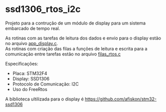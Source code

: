 # ssd1306_rtos_i2c

Projeto para a contrução de um módulo de display para um sistema embarcado de tempo real.

<p>As rotinas com as tarefas de leitura dos dados e envio para o display estão no arquivo <a href="https://github.com/carolinesma/ssd1306_rtos_i2c/blob/main/Core/Src/app_display.c"> app_display.c</a>.<br />As rotinas com criação das filas a funções de leitura e escrita para a comunicação entre tarefas estão no arquivo <a href="https://github.com/carolinesma/ssd1306_rtos_i2c/blob/main/Core/Src/filas_rtos.c"> filas_rtos.c</a></p>

<p>Especificações:

* Placa: STM32F4<br />
* Display: SSD1306<br />
* Protocolo de Comunicação: I2C<br />
* Uso do FreeRtos</p>

A biblioteca ultilizada para o display é https://github.com/afiskon/stm32-ssd1306
